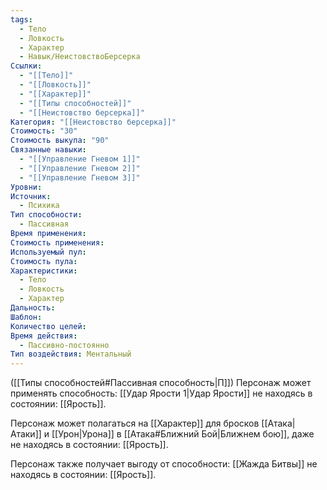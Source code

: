 ```yaml
---
tags:
  - Тело
  - Ловкость
  - Характер
  - Навык/НеистовствоБерсерка
Ссылки:
  - "[[Тело]]"
  - "[[Ловкость]]"
  - "[[Характер]]"
  - "[[Типы способностей]]"
  - "[[Неистовство берсерка]]"
Категория: "[[Неистовство берсерка]]"
Стоимость: "30"
Стоимость выкупа: "90"
Связанные навыки:
  - "[[Управление Гневом 1]]"
  - "[[Управление Гневом 2]]"
  - "[[Управление Гневом 3]]"
Уровни: 
Источник:
  - Психика
Тип способности:
  - Пассивная
Время применения: 
Стоимость применения: 
Используемый пул: 
Стоимость пула: 
Характеристики:
  - Тело
  - Ловкость
  - Характер
Дальность: 
Шаблон: 
Количество целей: 
Время действия:
  - Пассивно-постоянно
Тип воздействия: Ментальный
---
```

([[Типы способностей#Пассивная способность|П]]) Персонаж может применять способность: [[Удар Ярости 1|Удар Ярости]] не находясь в состоянии: [[Ярость]].

Персонаж может полагаться на [[Характер]] для бросков [[Атака|Атаки]] и [[Урон|Урона]] в [[Атака#Ближний Бой|Ближнем бою]], даже не находясь в состоянии: [[Ярость]].

Персонаж также получает выгоду от способности: [[Жажда Битвы]] не находясь в состоянии: [[Ярость]]. 

